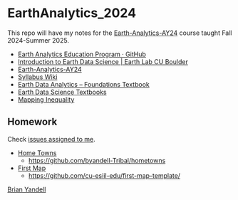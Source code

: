 # EarthAnalytics_2024

This repo will have my notes for the
[Earth-Analytics-AY24](https://github.com/earthlab-education/Earth-Analytics-AY24)
course taught Fall 2024-Summer 2025.

* [Earth Analytics Education Program · GitHub](https://github.com/earthlab-education)
* [Introduction to Earth Data Science | Earth Lab CU Boulder](https://www.earthdatascience.org/courses/intro-to-earth-data-science/)
* [Earth-Analytics-AY24](https://github.com/earthlab-education/Earth-Analytics-AY24) 
* [Syllabus Wiki](https://github.com/earthlab-education/Earth-Analytics-AY24/wiki)
* [Earth Data Analytics – Foundations Textbook](https://cu-esiil-edu.github.io/esiil-learning-portal/foundations/pages/00-course-overviews/foundations/00-home.html)
* [Earth Data Science Textbooks](https://www.earthdatascience.org/)
* [Mapping Inequality](https://dsl.richmond.edu/panorama/redlining/) 

## Homework
Check
[issues assigned to me](https://github.com/earthlab-education/Earth-Analytics-AY24/issues?q=is%3Aopen+assignee%3A%40me).

* [Home Towns](https://github.com/earthlab-education/Earth-Analytics-AY24/issues/142)
  * https://github.com/byandell-Tribal/hometowns 
* [First Map](https://github.com/earthlab-education/Earth-Analytics-AY24/issues/169) 
  * https://github.com/cu-esiil-edu/first-map-template/ 


[Brian Yandell](https://github.com/byandell)

<!--- 
See [EarthLab 2024 Google Doc](https://docs.google.com/document/d/1tKOzCT2Q4Bb9K6Ri72Rmxpkx7FkgxoTEkYQBHeWu11M)
--->